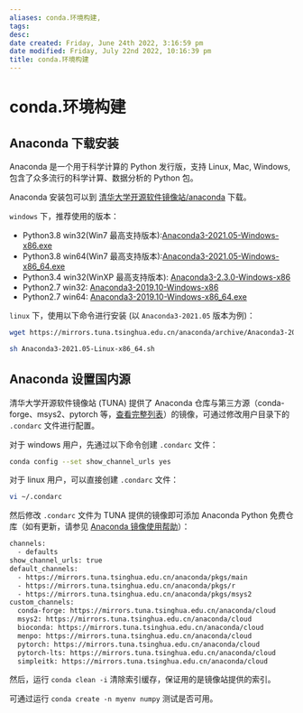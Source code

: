 ```yaml
---
aliases: conda.环境构建,
tags: 
desc: 
date created: Friday, June 24th 2022, 3:16:59 pm
date modified: Friday, July 22nd 2022, 10:16:39 pm
title: conda.环境构建
---
```


# conda.环境构建

## Anaconda 下载安装

Anaconda 是一个用于科学计算的 Python 发行版，支持 Linux, Mac, Windows, 包含了众多流行的科学计算、数据分析的 Python 包。

Anaconda 安装包可以到 [清华大学开源软件镜像站/anaconda](https://mirrors.tuna.tsinghua.edu.cn/anaconda/archive/) 下载。

`windows` 下，推荐使用的版本：

- Python3.8 win32(Win7 最高支持版本):[Anaconda3-2021.05-Windows-x86.exe](https://mirrors.tuna.tsinghua.edu.cn/anaconda/archive/Anaconda3-2021.05-Windows-x86.exe)
- Python3.8 win64(Win7 最高支持版本):[Anaconda3-2021.05-Windows-x86_64.exe](https://mirrors.tuna.tsinghua.edu.cn/anaconda/archive/Anaconda3-2021.05-Windows-x86_64.exe)
- Python3.4 win32(WinXP 最高支持版本): [Anaconda3-2.3.0-Windows-x86](https://mirrors.tuna.tsinghua.edu.cn/anaconda/archive/Anaconda-2.3.0-Windows-x86.exe)
- Python2.7 win32: [Anaconda3-2019.10-Windows-x86](https://mirrors.tuna.tsinghua.edu.cn/anaconda/archive/Anaconda3-2019.10-Windows-x86.exe)
- Python2.7 win64: [Anaconda3-2019.10-Windows-x86_64.exe](https://mirrors.tuna.tsinghua.edu.cn/anaconda/archive/Anaconda3-2019.10-Windows-x86_64.exe)

`linux` 下，使用以下命令进行安装 (以 `Anaconda3-2021.05` 版本为例)：

```bash
wget https://mirrors.tuna.tsinghua.edu.cn/anaconda/archive/Anaconda3-2021.05-Linux-x86_64.sh

sh Anaconda3-2021.05-Linux-x86_64.sh
```

## Anaconda 设置国内源

 清华大学开源软件镜像站 (TUNA) 提供了 Anaconda 仓库与第三方源（conda-forge、msys2、pytorch 等，[查看完整列表](https://mirrors.tuna.tsinghua.edu.cn/anaconda/cloud/)）的镜像，可通过修改用户目录下的 `.condarc` 文件进行配置。

对于 windows 用户，先通过以下命令创建 `.condarc` 文件：

```bash
conda config --set show_channel_urls yes
```

对于 linux 用户，可以直接创建 `.condarc` 文件：

```bash
vi ~/.condarc
```

然后修改 `.condarc` 文件为 TUNA 提供的镜像即可添加 Anaconda Python 免费仓库（如有更新，请参见 [Anaconda 镜像使用帮助](https://mirrors.tuna.tsinghua.edu.cn/help/anaconda/)）：

```bash
channels:
  - defaults
show_channel_urls: true
default_channels:
  - https://mirrors.tuna.tsinghua.edu.cn/anaconda/pkgs/main
  - https://mirrors.tuna.tsinghua.edu.cn/anaconda/pkgs/r
  - https://mirrors.tuna.tsinghua.edu.cn/anaconda/pkgs/msys2
custom_channels:
  conda-forge: https://mirrors.tuna.tsinghua.edu.cn/anaconda/cloud
  msys2: https://mirrors.tuna.tsinghua.edu.cn/anaconda/cloud
  bioconda: https://mirrors.tuna.tsinghua.edu.cn/anaconda/cloud
  menpo: https://mirrors.tuna.tsinghua.edu.cn/anaconda/cloud
  pytorch: https://mirrors.tuna.tsinghua.edu.cn/anaconda/cloud
  pytorch-lts: https://mirrors.tuna.tsinghua.edu.cn/anaconda/cloud
  simpleitk: https://mirrors.tuna.tsinghua.edu.cn/anaconda/cloud
```

然后，运行 `conda clean -i` 清除索引缓存，保证用的是镜像站提供的索引。

可通过运行 `conda create -n myenv numpy` 测试是否可用。
